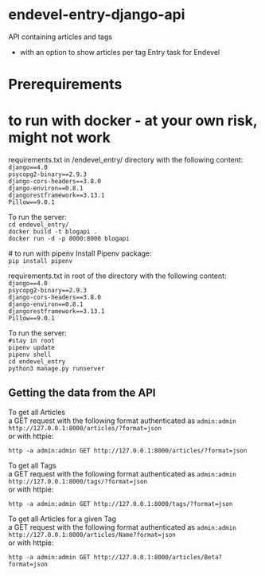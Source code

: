 # endevel-entry-django-api
 
API containing articles and tags 
 - with an option to show articles per tag
Entry task for Endevel

# Prerequirements

# to run with docker - at your own risk, might not work

requirements.txt in /endevel_entry/ directory with the following content:<br>
`django==4.0`<br/>
`psycopg2-binary==2.9.3`<br/>
`django-cors-headers==3.8.0`<br/>
`django-environ==0.8.1`<br/>
`djangorestframework==3.13.1`<br/>
`Pillow==9.0.1`<br/>

To run the server: <br>
`cd endevel_entry/`<br/>
`docker build -t blogapi .`<br/>
`docker run -d -p 8000:8000 blogapi`<br/>


# to run with pipenv
Install Pipenv package: <br>
`pip install pipenv`<br/>

requirements.txt in root of the directory with the following content:<br>
`django==4.0`<br/>
`psycopg2-binary==2.9.3`<br/>
`django-cors-headers==3.8.0`<br/>
`django-environ==0.8.1`<br/>
`djangorestframework==3.13.1`<br/>
`Pillow==9.0.1`<br/>

To run the server: <br>
`#stay in root`<br/>
`pipenv update`<br/>
`pipenv shell`<br/>
`cd endevel_entry`<br/>
`python3 manage.py runserver`<br/>

## Getting the data from the API



To get all Articles <br>
a GET request with the following format authenticated as `admin:admin` <br>
`http://127.0.0.1:8000/articles/?format=json` <br>
or with httpie: <p>`http -a admin:admin GET http://127.0.0.1:8000/articles/?format=json`</p>


To get all Tags <br>
a GET request with the following format authenticated as `admin:admin`<br>
`http://127.0.0.1:8000/tags/?format=json` <br>
or with httpie: <p>`http -a admin:admin GET http://127.0.0.1:8000/tags/?format=json`</p>


To get all Articles for a given Tag <br>
a GET request with the following format authenticated as `admin:admin`<br>
`http://127.0.0.1:8000/articles/Name?format=json` <br>
or with httpie: <p>`http -a admin:admin GET http://127.0.0.1:8000/articles/Beta?format=json`</p>



